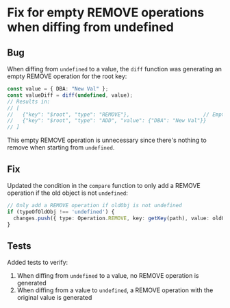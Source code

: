 # Fix for empty REMOVE operations when diffing from undefined

## Bug
When diffing from `undefined` to a value, the `diff` function was generating an empty REMOVE operation for the root key:

```typescript
const value = { DBA: "New Val" };
const valueDiff = diff(undefined, value);
// Results in:
// [
//   {"key": "$root", "type": "REMOVE"},                        // Empty REMOVE operation
//   {"key": "$root", "type": "ADD", "value": {"DBA": "New Val"}}
// ]
```

This empty REMOVE operation is unnecessary since there's nothing to remove when starting from `undefined`.

## Fix
Updated the condition in the `compare` function to only add a REMOVE operation if the old object is not `undefined`:

```typescript
// Only add a REMOVE operation if oldObj is not undefined
if (typeOfOldObj !== 'undefined') {
  changes.push({ type: Operation.REMOVE, key: getKey(path), value: oldObj });
}
```

## Tests
Added tests to verify:
1. When diffing from `undefined` to a value, no REMOVE operation is generated
2. When diffing from a value to `undefined`, a REMOVE operation with the original value is generated
